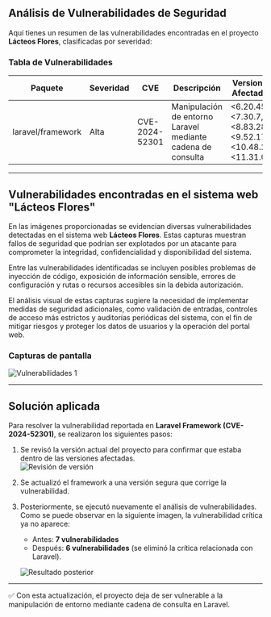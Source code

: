 ## Análisis de Vulnerabilidades de Seguridad

Aquí tienes un resumen de las vulnerabilidades encontradas en el proyecto **Lácteos Flores**, clasificadas por severidad:

### Tabla de Vulnerabilidades

| Paquete            | Severidad | CVE           | Descripción                                                      | Versiones Afectadas                                              |
|--------------------|-----------|---------------|------------------------------------------------------------------|------------------------------------------------------------------|
| laravel/framework  | Alta      | CVE-2024-52301 | Manipulación de entorno Laravel mediante cadena de consulta      | <6.20.45, <7.30.7, <8.83.28, <9.52.17, <10.48.23, <11.31.0       |

---

## Vulnerabilidades encontradas en el sistema web "Lácteos Flores"

En las imágenes proporcionadas se evidencian diversas vulnerabilidades detectadas en el sistema web **Lácteos Flores**. Estas capturas muestran fallos de seguridad que podrían ser explotados por un atacante para comprometer la integridad, confidencialidad y disponibilidad del sistema.

Entre las vulnerabilidades identificadas se incluyen posibles problemas de inyección de código, exposición de información sensible, errores de configuración y rutas o recursos accesibles sin la debida autorización.

El análisis visual de estas capturas sugiere la necesidad de implementar medidas de seguridad adicionales, como validación de entradas, controles de acceso más estrictos y auditorías periódicas del sistema, con el fin de mitigar riesgos y proteger los datos de usuarios y la operación del portal web.

### Capturas de pantalla
![Vulnerabilidades 1](https://github.com/user-attachments/assets/6ea59da2-aabd-4974-aab7-ebfb666542c6)  

---

## Solución aplicada

Para resolver la vulnerabilidad reportada en **Laravel Framework (CVE-2024-52301)**, se realizaron los siguientes pasos:

1. Se revisó la versión actual del proyecto para confirmar que estaba dentro de las versiones afectadas.  
   ![Revisión de versión](https://github.com/user-attachments/assets/44110b2a-ec70-4637-9745-ce2fe887737f)

2. Se actualizó el framework a una versión segura que corrige la vulnerabilidad.  

3. Posteriormente, se ejecutó nuevamente el análisis de vulnerabilidades. Como se puede observar en la siguiente imagen, la vulnerabilidad crítica ya no aparece:  
   - Antes: **7 vulnerabilidades**  
   - Después: **6 vulnerabilidades** (se eliminó la crítica relacionada con Laravel).  

   ![Resultado posterior](https://github.com/user-attachments/assets/913b2687-bd1d-424d-bf71-7051faef10bf)

---

✅ Con esta actualización, el proyecto deja de ser vulnerable a la manipulación de entorno mediante cadena de consulta en Laravel.
